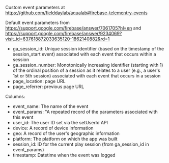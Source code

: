 Custom event parameters at https://github.com/fielddaylab/aqualab#firebase-telementry-events

Default event parameters from https://support.google.com/firebase/answer/7061705?hl=en and https://support.google.com/firebase/answer/9234069?visit_id=637618872033635120-1862140882&rd=1
- ga_session_id: Unique session identifier (based on the timestamp of the session_start event) associated with each event that occurs within a session
- ga_session_number: Monotonically increasing identifier (starting with 1) of the ordinal position of a session as it relates to a user (e.g., a user's 1st or 5th session) associated with each event that occurs in a session
- page_location: page URL
- page_referrer: previous page URL

Columns:
- event_name: The name of the event
- event_params: "A repeated record of the parameters associated with this event
- user_id: The user ID set via the setUserId API
- device: A record of device information
- geo: A record of the user's geographic information
- platform: The platform on which the app was built
- session_id: ID for the current play session (from ga_session_id in event_params)
- timestamp: Datetime when the event was logged
